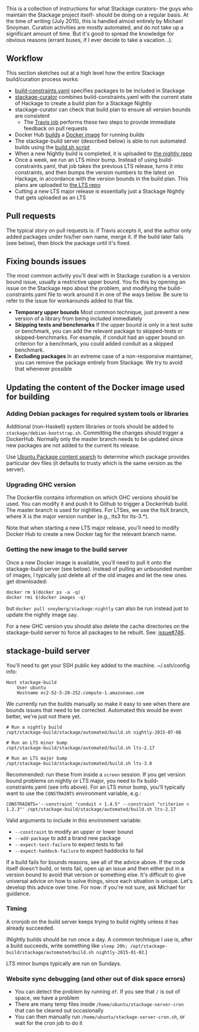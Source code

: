 This is a collection of instructions for what Stackage curators- the guys who
maintain the Stackage project itself- should be doing on a regular basis. At
the time of writing (July 2015), this is handled almost entirely by Michael
Snoyman. Curation activities are mostly automated, and do not take up a
significant amount of time. But it's good to spread the knowledge for obvious
reasons (errant buses, if I ever decide to take a vacation...).

## Workflow

This section sketches out at a high level how the entire Stackage build/curation
process works:

* [build-constraints.yaml](https://github.com/fpco/stackage/blob/master/build-constraints.yaml) specifies packages to be included in Stackage
* [stackage-curator](http://www.stackage.org/package/stackage-curator) combines build-constraints.yaml with the current state of Hackage to create a build plan for a Stackage Nightly
* stackage-curator can check that build plan to ensure all version bounds are consistent
    * The [Travis job](https://github.com/fpco/stackage/blob/master/.travis.yml) performs these two steps to provide immediate feedback on pull requests
* Docker Hub [builds](https://github.com/fpco/stackage/blob/master/Dockerfile) a [Docker image](https://registry.hub.docker.com/u/snoyberg/stackage/) for running builds
* The stackage-build server (described below) is able to run automated builds using the [build.sh script](https://github.com/fpco/stackage/blob/master/automated/build.sh)
* When a new Nightly build is completed, it is uploaded to [the nightly repo](https://github.com/fpco/stackage-nightly)
* Once a week, we run an LTS minor bump. Instead of using build-constraints.yaml, that job takes the previous LTS release, turns it into constraints, and then bumps the version numbers to the latest on Hackage, in accordance with the version bounds in the build plan. This plans are uploaded to [the LTS repo](https://github.com/fpco/lts-haskell)
* Cutting a new LTS major release is essentially just a Stackage Nightly that gets uploaded as an LTS

## Pull requests

The typical story on pull requests is: if Travis accepts it, and the author
only added packages under his/her own name, merge it. If the build later fails
(see below), then block the package until it's fixed.

## Fixing bounds issues

The most common activity you'll deal with in Stackage curation is a version
bound issue, usually a restrictive upper bound. You fix this by opening an
issue on the Stackage repo about the problem, and modifying the
build-constraints.yaml file to work around it in one of the ways below. Be sure
to refer to the issue for workarounds added to that file.

* __Temporary upper bounds__ Most common technique, just prevent a new version of a library from being included immediately
* __Skipping tests and benchmarks__ If the upper bound is only in a test suite or benchmark, you can add the relevant package to skipped-tests or skipped-benchmarks. For example, if conduit had an upper bound on criterion for a benchmark, you could added conduit as a skipped benchmark.
* __Excluding packages__ In an extreme case of a non-responsive maintainer, you can remove the package entirely from Stackage. We try to avoid that whenever possible

## Updating the content of the Docker image used for building

### Adding Debian packages for required system tools or libraries
Additional (non-Haskell) system libraries or tools should be added to `stackage/debian-bootstrap.sh`.
Committing the changes should trigger a DockerHub. Normally only the master branch needs to be updated
since new packages are not added to the current lts release.

Use [Ubuntu Package content search](http://packages.ubuntu.com/) to determine which package provides particular dev files (it defaults to trusty which is the same version as the server).

### Upgrading GHC version
The Dockerfile contains information on which GHC versions should be used. You
can modify it and push it to Github to trigger a DockerHub build. The master
branch is used for nightlies. For LTSes, we use the ltsX branch, where X is the
major version number (e.g., lts3 for lts-3.\*).

Note that when starting a new LTS major release, you'll need to modify Docker
Hub to create a new Docker tag for the relevant branch name.

### Getting the new image to the build server
Once a new Docker image is available, you'll need to pull it onto the stackage-build server (see
below). Instead of pulling an unbounded number of images, I typically just
delete all of the old images and let the new ones get downloaded:

```
docker rm $(docker ps -a -q)
docker rmi $(docker images -q)
```

but `docker pull snoyberg/stackage:nightly` can also be run instead just to update the nightly image say.

For a new GHC version you should also delete the cache directories on the stackage-build server to
force all packages to be rebuilt. See: [issue#746](https://github.com/fpco/stackage/issues/746).

## stackage-build server

You'll need to get your SSH public key added to the machine. ~/.ssh/config info:

```
Host stackage-build
    User ubuntu
    Hostname ec2-52-5-20-252.compute-1.amazonaws.com
```

We currently run the builds manually so make it easy to see when there are
bounds issues that need to be corrected. Automated this would be even better,
we're just not there yet.

```
# Run a nightly build
/opt/stackage-build/stackage/automated/build.sh nightly-2015-07-08

# Run an LTS minor bump
/opt/stackage-build/stackage/automated/build.sh lts-2.17

# Run an LTS major bump
/opt/stackage-build/stackage/automated/build.sh lts-3.0
```

Recommended: run these from inside a `screen` session. If you get version bound
problems on nightly or LTS major, you need to fix build-constraints.yaml (see
info above). For an LTS minor bump, you'll typically want to use the
`CONSTRAINTS` environment variable, e.g.:

```
CONSTRAINTS='--constraint "conduit < 1.4.5" --constraint "criterion < 1.2.3"' /opt/stackage-build/stackage/automated/build.sh lts-2.17
```

Valid arguments to include in this environment variable:

* `--constraint` to modify an upper or lower bound
* `--add-package` to add a brand new package
* `--expect-test-failure` to expect tests to fail
* `--expect-haddock-failure` to expect haddocks to fail

If a build fails for bounds reasons, see all of the advice above. If the code
itself doesn't build, or tests fail, open up an issue and then either put in a
version bound to avoid that version or something else. It's difficult to give
universal advice on how to solve things, since each situation is unique. Let's
develop this advice over time. For now: if you're not sure, ask Michael for
guidance.

### Timing
A cronjob on the build server keeps trying to build nightly unless it has already succeeded.

(Nightly builds should be run once a day. A common technique I use is, after a
build succeeds, write something like `sleep 20h;
/opt/stackage-build/stackage/automated/build.sh nightly-2015-01-02`.)

LTS minor bumps typically are run on Sundays.

### Website sync debugging (and other out of disk space errors)

* You can detect the problem by running `df`. If you see that `/` is out of space, we have a problem
* There are many temp files inside `/home/ubuntu/stackage-server-cron` that can be cleared out occasionally
* You can then manually run `/home/ubuntu/stackage-server-cron.sh`, or wait for the cron job to do it
